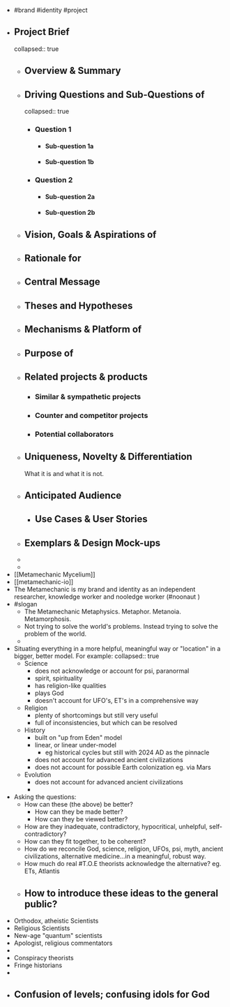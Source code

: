 - #brand #identity #project
- ## Project Brief
  collapsed:: true
	- ## Overview & Summary
	- ## Driving Questions and Sub-Questions of
	  collapsed:: true
		- ### Question 1
			- #### Sub-question 1a
			- #### Sub-question 1b
		- ### Question 2
			- #### Sub-question 2a
			- #### Sub-question 2b
	- ## Vision, Goals & Aspirations of
	- ## Rationale for
	- ## Central Message
	- ## Theses and Hypotheses
	- ## Mechanisms & Platform of
	- ## Purpose of
	- ## Related projects & products
		- ### Similar & sympathetic projects
		- ### Counter and competitor projects
		- ### Potential collaborators
	- ## Uniqueness, Novelty & Differentiation
	  What it is and what it is not.
	- ## Anticipated Audience
		- ## Use Cases & User Stories
	- ## Exemplars & Design Mock-ups
	-
	-
- [[Metamechanic Mycelium]]
- [[metamechanic-io]]
- The Metamechanic is my brand and identity as an independent researcher, knowledge worker and nooledge worker (#noonaut )
- #slogan
	- The Metamechanic
	  Metaphysics. Metaphor. Metanoia. Metamorphosis.
	- Not trying to solve the world's problems. Instead trying to solve the problem of the world.
	-
- Situating everything in a more helpful, meaningful way or "location" in a bigger, better model. For example:
  collapsed:: true
	- Science
		- does not acknowledge or account for psi, paranormal
		- spirit, spirituality
		- has religion-like qualities
		- plays God
		- doesn't account for UFO's, ET's in a comprehensive way
	- Religion
		- plenty of shortcomings but still very useful
		- full of inconsistencies, but which can be resolved
	- History
		- built on "up from Eden" model
		- linear, or linear under-model
			- eg historical cycles but still with 2024 AD as the pinnacle
		- does not account for advanced ancient civilizations
		- does not account for possible Earth colonization eg. via Mars
	- Evolution
		- does not account for advanced ancient civilizations
		-
- Asking the questions:
	- How can these (the above) be better?
		- How can they be made better?
		- How can they be viewed better?
	- How are they inadequate, contradictory, hypocritical, unhelpful, self-contradictory?
	- How can they fit together, to be coherent?
	- How do we reconcile God, science, religion, UFOs, psi, myth, ancient civilizations, alternative medicine...in a meaningful, robust way.
	- How much do real #T.O.E theorists acknowledge the alternative? eg. ETs, Atlantis
	- How to introduce these ideas to the general public?
		-
- Orthodox, atheistic Scientists
- Religious Scientists
- New-age "quantum" scientists
- Apologist, religious commentators
-
- Conspiracy theorists
- Fringe historians
-
- Confusion of levels; confusing idols for God
	-